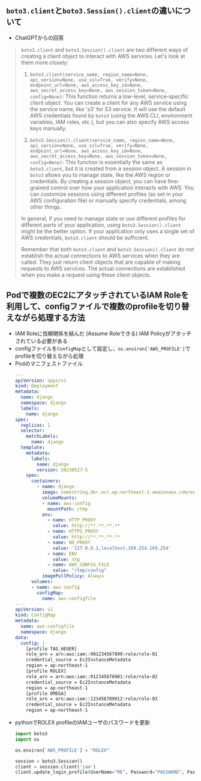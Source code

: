 ## `boto3.client`と`boto3.Session().client`の違いについて
- ChatGPTからの回答
> `boto3.client` and `boto3.Session().client` are two different ways of creating a client object to interact with AWS services. Let's look at them more closely:
> 
> 1. `boto3.client(service_name, region_name=None, api_version=None, use_ssl=True, verify=None, endpoint_url=None, aws_access_key_id=None, aws_secret_access_key=None, aws_session_token=None, config=None)`: 
This function returns a low-level, service-specific client object. You can create a client for any AWS service using the service name, like 's3' for S3 service. It will use the default AWS credentials found by `boto3` (using the AWS CLI, environment variables, IAM roles, etc.), but you can also specify AWS access keys manually.
> 
> 2. `boto3.Session().client(service_name, region_name=None, api_version=None, use_ssl=True, verify=None, endpoint_url=None, aws_access_key_id=None, aws_secret_access_key=None, aws_session_token=None, config=None)`: 
This function is essentially the same as `boto3.client`, but it is created from a session object. A session in `boto3` allows you to manage state, like the AWS region or credentials. By creating a session object, you can have fine-grained control over how your application interacts with AWS. You can customize sessions using different profiles (as set in your AWS configuration file) or manually specify credentials, among other things. 
> 
> In general, if you need to manage state or use different profiles for different parts of your application, using `boto3.Session().client` might be the better option. If your application only uses a single set of AWS credentials, `boto3.client` should be sufficient.
> 
> Remember that both `boto3.client` and `boto3.Session().client` do not establish the actual connections to AWS services when they are called. They just return client objects that are capable of making requests to AWS services. The actual connections are established when you make a request using these client objects.

## Podで複数のEC2にアタッチされているIAM Roleを利用して、configファイルで複数のprofileを切り替えながら処理する方法
- IAM Roleに信頼関係を結んだ (Assume Roleできる) IAM Policyがアタッチされている必要がある
- configファイルを`ConfigMap`として設定し、`os.environ['AWS_PROFILE']`でprofileを切り替えながら処理
- Podのマニフェストファイル
  ~~~yaml
  ---
  apiVersion: apps/v1
  kind: Deployment
  metadata:
    name: django
    namespace: django
    labels:
      name: django
  spec:
    replicas: 1
    selector:
      matchLabels:
        name: django
    template:
      metadata:
        labels:
          name: django
          version: 20230527-5
      spec:
        containers:
          - name: django
            image: somestring.dkr.ecr.ap-northeast-1.amazonaws.com/ecr:django
            volumeMounts:
            - name: aws-config
              mountPath: /tmp
            env:
              - name: HTTP_PROXY
                value: http://**.**.**.**
              - name: HTTPS_PROXY
                value: http://**.**.**.**
              - name: NO_PROXY
                value: '127.0.0.1,localhost,169.254.169.254'
              - name: ENV
                value: stg
              - name: AWS_CONFIG_FILE
                value: "/tmp/config"
            imagePullPolicy: Always
        volumes:
        - name: aws-config
          configMap:
            name: aws-configfile
  ---
  apiVersion: v1
  kind: ConfigMap
  metadata:
    name: aws-configfile
    namespace: django
  data:
    config: |
      [profile TAG_HEUER]
      role_arn = arn:aws:iam::901234567890:role/role-01
      credential_source = Ec2InstanceMetadata
      region = ap-northeast-1
      [profile ROLEX]
      role_arn = arn:aws:iam::012345678901:role/role-02
      credential_source = Ec2InstanceMetadata
      region = ap-northeast-1
      [profile OMEGA]
      role_arn = arn:aws:iam::123456789012:role/role-03
      credential_source = Ec2InstanceMetadata
      region = ap-northeast-1
  ~~~
- pythonでROLEX profileのIAMユーザのパスワードを更新
  ~~~python
  import boto3
  import os

  os.environ['AWS_PROFILE'] = "ROLEX"

  session = boto3.Session()
  client = session.client('iam')
  client.update_login_profile(UserName="ME", Password="PASSWORD", PasswordResetRequired=True)
  ~~~